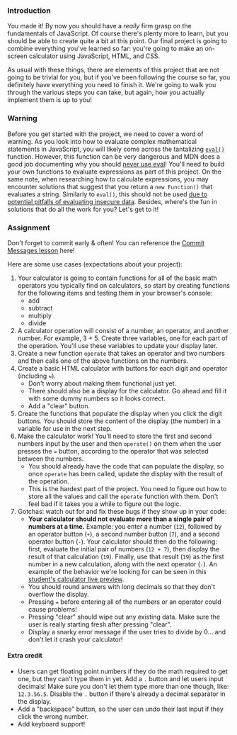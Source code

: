 ### Introduction

You made it! By now you should have a *really* firm grasp on the fundamentals of JavaScript. Of course there's plenty more to learn, but you should be able to create quite a bit at this point. Our final project is going to combine everything you've learned so far: you're going to make an on-screen calculator using JavaScript, HTML, and CSS.

As usual with these things, there are elements of this project that are not going to be trivial for you, but if you've been following the course so far, you definitely have everything you need to finish it. We're going to walk you through the various steps you can take, but again, how you actually implement them is up to you!

### Warning

<div class="lesson-note" markdown="1">

Before you get started with the project, we need to cover a word of warning. As you look into how to evaluate complex mathematical statements in JavaScript, you will likely come across the tantalizing [`eval()`](https://developer.mozilla.org/en-US/docs/Web/JavaScript/Reference/Global_Objects/eval) function. However, this function can be very dangerous and MDN does a good job documenting why you should [never use eval](https://developer.mozilla.org/en-US/docs/Web/JavaScript/Reference/Global_Objects/eval#never_use_direct_eval!)! You'll need to build your own functions to evaluate expressions as part of this project. On the same note, when researching how to calculate expressions, you may encounter solutions that suggest that you return a `new Function()` that evaluates a string. Similarly to `eval()`, this should not be used [due to potential pitfalls of evaluating insecure data](https://stackoverflow.com/questions/4599857/are-eval-and-new-function-the-same-thing). Besides, where's the fun in solutions that do all the work for you? Let's get to it!

</div>

### Assignment

<div class="lesson-content__panel" markdown="1">

Don't forget to commit early & often! You can reference the [Commit Messages lesson](https://www.theodinproject.com/paths/foundations/courses/foundations/lessons/commit-messages) here!

Here are some use cases (expectations about your project):

1. Your calculator is going to contain functions for all of the basic math operators you typically find on calculators, so start by creating functions for the following items and testing them in your browser's console:
   - add
   - subtract
   - multiply
   - divide
1. A calculator operation will consist of a number, an operator, and another number. For example, 3 + 5. Create three variables, one for each part of the operation. You'll use these variables to update your display later.
1. Create a new function `operate` that takes an operator and two numbers and then calls one of the above functions on the numbers.
1. Create a basic HTML calculator with buttons for each digit and operator (including `=`).
   - Don't worry about making them functional just yet.
   - There should also be a display for the calculator. Go ahead and fill it with some dummy numbers so it looks correct.
   - Add a "clear" button.
1. Create the functions that populate the display when you click the digit buttons. You should store the content of the display (the number) in a variable for use in the next step.
1. Make the calculator work! You'll need to store the first and second numbers input by the user and then `operate()` on them when the user presses the `=` button, according to the operator that was selected between the numbers.
   - You should already have the code that can populate the display, so once `operate` has been called, update the display with the result of the operation.
   - This is the hardest part of the project. You need to figure out how to store all the values and call the `operate` function with them. Don't feel bad if it takes you a while to figure out the logic.
1. Gotchas: watch out for and fix these bugs if they show up in your code:
   - **Your calculator should not evaluate more than a single pair of numbers at a time.** Example: you enter a number (`12`), followed by an operator button (`+`), a second number button (`7`), and a second operator button (`-`). Your calculator should then do the following: first, evaluate the initial pair of numbers (`12 + 7`), then display the result of that calculation (`19`). Finally, use that result (`19`) as the first number in a new calculation, along with the next operator (`-`). An example of the behavior we're looking for can be seen in this [student's calculator live preview](https://mrbuddh4.github.io/calculator/).
   - You should round answers with long decimals so that they don't overflow the display.
   - Pressing `=` before entering all of the numbers or an operator could cause problems!
   - Pressing "clear" should wipe out any existing data. Make sure the user is really starting fresh after pressing "clear".
   - Display a snarky error message if the user tries to divide by 0... and don't let it crash your calculator!

#### Extra credit

- Users can get floating point numbers if they do the math required to get one, but they can't type them in yet. Add a `.` button and let users input decimals! Make sure you don't let them type more than one though, like: `12.3.56.5`. Disable the `.` button if there's already a decimal separator in the display.
- Add a "backspace" button, so the user can undo their last input if they click the wrong number.
- Add keyboard support!

</div>
